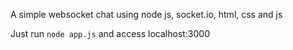 A simple websocket chat using node js, socket.io, html, css and js


Just run `node app.js` and access localhost:3000